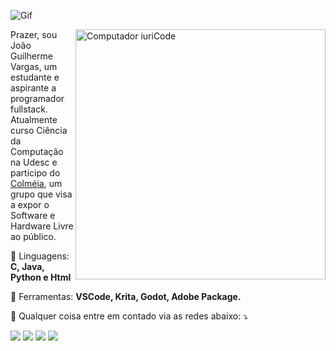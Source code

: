 ![Gif](https://c.tenor.com/VHLlAXLH-9gAAAAC/neon.gif)


<img src="https://raw.githubusercontent.com/MicaelliMedeiros/micaellimedeiros/master/image/computer-illustration.png" min-width="400px" max-width="400px" width="400px" align="right" alt="Computador iuriCode">

<p align="left"> 
  Prazer, sou João Guilherme Vargas, um estudante e aspirante a programador fullstack.<br>
  Atualmente curso Ciência da Computação na Udesc e participo do <a href="https://github.com/ColmeiaUDESC">Colméia</a>, um grupo que visa a expor o Software e Hardware Livre ao público.
</p>

<p align="left">
  🦄 Linguagens: <strong>C, Java, Python e Html</strong>
</p>

<p align="left">
  💼 Ferramentas: <strong>VSCode, Krita, Godot, Adobe Package.</strong>
</p>

<p align="left">
  💌 Qualquer coisa entre em contado via as redes abaixo: ⤵️
</p>

<p align="left">
  <!---<a href="#" alt="Gmail">
  <img src="https://img.shields.io/badge/-Gmail-FF0000?style=flat-square&labelColor=FF0000&logo=gmail&logoColor=white&link=LINK-DO-SEU-EMAIL" /></a>
  --->
  <a href="https://br.linkedin.com/in/joaoguivargas" alt="Linkedin">
  <img src="https://img.shields.io/badge/-Linkedin-0e76a8?style=flat-square&logo=Linkedin&logoColor=white&link=LINK-DO-SEU-LINKEDIN" /></a>

  <a href="https://api.whatsapp.com/send?phone=5547991954038&text=Ol%C3%A1%2C%20vim%20do%20Github!" alt="WhatsApp">
  <img src="https://img.shields.io/badge/-WhatsApp-25d366?style=flat-square&labelColor=25d366&logo=whatsapp&logoColor=white&link=API-DO-SEU-WHATSAPP"/></a>

  <a href="https://www.facebook.com/joao.vargas.77398" alt="Facebook">
  <img src="https://img.shields.io/badge/-Facebook-3b5998?style=flat-square&labelColor=3b5998&logo=facebook&logoColor=white&link=LINK-DO-SEU-FACEBOOK"/></a>

  <a href="https://www.instagram.com/jota.guiv" alt="Instagram">
  <img src="https://img.shields.io/badge/-Instagram-DF0174?style=flat-square&labelColor=DF0174&logo=instagram&logoColor=white&link=LINK-DO-SEU-INSTAGRAM"/></a>
</p>  

